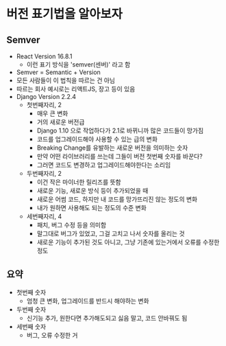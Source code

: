 # 버전 표기법을 알아보자

## Semver

- React Version 16.8.1
  - 이런 표기 방식을 'semver(센버)' 라고 함
- Semver = Semantic + Version
- 모든 사람들이 이 법칙을 따르는 건 아님
- 따르는 회사 예시로는 리액트JS, 장고 등이 있음
- Django Version 2.2.4
  - 첫번째자리, 2
    - 매우 큰 변화
    - 거의 새로운 버전급
    - Django 1.10 으로 작업하다가 2.1로 바뀌니까 많은 코드들이 망가짐
    - 코드를 업그레이드해야 사용할 수 있는 급의 변화
    - Breaking Change를 유발하는 새로운 버전을 의미하는 숫자
    - 만약 어떤 라이브러리를 쓰는데 그들이 버전 첫번째 숫자를 바꾼다?
    - 그러면 코드도 변경하고 업그레이드해야한다는 소리임
  - 두번째자리, 2
    - 이건 작은 마이너한 릴리즈를 뜻함
    - 새로운 기능, 새로운 방식 등이 추가되었을 때
    - 새로운 어썸 코드, 하지만 내 코드를 망가뜨리진 않는 정도의 변화
    - 내가 원하면 사용해도 되는 정도의 수준 변화
  - 세번째자리, 4
    - 패치, 버그 수정 등을 의미함
    - 말그대로 버그가 있었고, 그걸 고치고 나서 숫자를 올리는 것
    - 새로운 기능이 추가된 것도 아니고, 그냥 기존에 있는거에서 오류를 수정한 정도

## 요약

- 첫번째 숫자
  - 엄청 큰 변화, 업그레이드를 반드시 해야하는 변화
- 두번째 숫자
  - 신기능 추가, 원한다면 추가해도되고 싫음 말고, 코드 안바꿔도 됨
- 세번째 숫자
  - 버그, 오류 수정한 거

